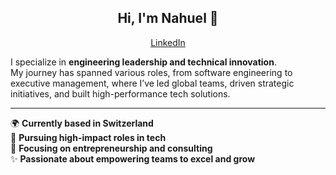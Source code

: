 <h2 align="center">Hi, I'm Nahuel 👋</h2>

<p align="center">
  <a href="https://www.linkedin.com/in/nianni">LinkedIn</a>
</p>

<p>
I specialize in <strong>engineering leadership and technical innovation</strong>.<br />
My journey has spanned various roles, from software engineering to executive management, where I’ve led global teams, driven strategic initiatives, and built high-performance tech solutions.
</p>

---

🌍 **Currently based in Switzerland**<br />
💼 **Pursuing high-impact roles in tech**<br />
🎯 **Focusing on entrepreneurship and consulting**<br />
✨ **Passionate about empowering teams to excel and grow**
